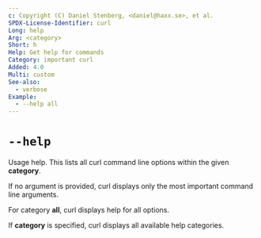 ```yaml
---
c: Copyright (C) Daniel Stenberg, <daniel@haxx.se>, et al.
SPDX-License-Identifier: curl
Long: help
Arg: <category>
Short: h
Help: Get help for commands
Category: important curl
Added: 4.0
Multi: custom
See-also:
  - verbose
Example:
  - --help all
---
```


# `--help`

Usage help. This lists all curl command line options within the given
**category**.

If no argument is provided, curl displays only the most important command line
arguments.

For category **all**, curl displays help for all options.

If **category** is specified, curl displays all available help categories.
